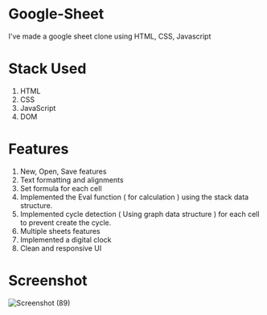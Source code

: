 # Google-Sheet

I've made a google sheet clone using HTML, CSS, Javascript 

# Stack Used

1. HTML
2. CSS
3. JavaScript
4. DOM

# Features

1. New, Open, Save features 
2. Text formatting and alignments
3. Set formula for each cell 
4. Implemented the Eval function ( for calculation ) using the stack data structure.
5. Implemented cycle detection ( Using graph data structure ) for each cell to prevent create the cycle.
6. Multiple sheets features
7. Implemented a digital clock
8. Clean and responsive UI


# Screenshot


![Screenshot (89)](https://user-images.githubusercontent.com/72231697/119718147-d5641a80-be84-11eb-9def-0cba0d72efc8.png)
